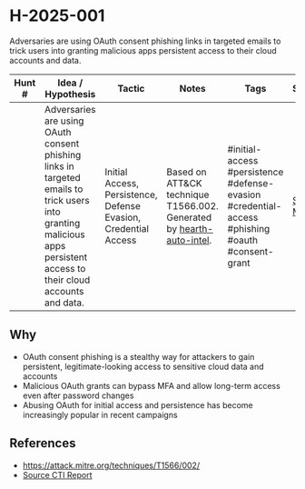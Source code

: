 # H-2025-001

Adversaries are using OAuth consent phishing links in targeted emails to trick users into granting malicious apps persistent access to their cloud accounts and data.

| Hunt #       | Idea / Hypothesis                                                      | Tactic         | Notes                                                                              | Tags                           | Submitter           |
|--------------|-------------------------------------------------------------------------|----------------|------------------------------------------------------------------------------------|--------------------------------|---------------------|
|  | Adversaries are using OAuth consent phishing links in targeted emails to trick users into granting malicious apps persistent access to their cloud accounts and data.                                                     | Initial Access, Persistence, Defense Evasion, Credential Access | Based on ATT&CK technique T1566.002. Generated by [hearth-auto-intel](https://github.com/THORCollective/HEARTH). | #initial-access #persistence #defense-evasion #credential-access #phishing #oauth #consent-grant  | [Sydney Marrone](https://www.linkedin.com/in/sydneymarrone/) |

## Why
- OAuth consent phishing is a stealthy way for attackers to gain persistent, legitimate-looking access to sensitive cloud data and accounts
- Malicious OAuth grants can bypass MFA and allow long-term access even after password changes
- Abusing OAuth for initial access and persistence has become increasingly popular in recent campaigns

## References 
- https://attack.mitre.org/techniques/T1566/002/
- [Source CTI Report](https://dispatch.thorcollective.com/p/from-the-fire-q1fy25)